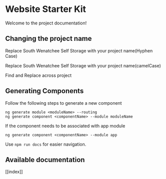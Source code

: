# Website Starter Kit

Welcome to the project documentation!

## Changing the project name
Replace South Wenatchee Self Storage with your project name(Hyphen Case)

Replace South Wenatchee Self Storage with your project name(camelCase)

Find and Replace across project

## Generating Components
Follow the following steps to generate a new component
```
ng generate module <moduleName> --routing
ng generate component <componentName> --module moduleName
```
If the component needs to be associated with app module
```
ng generate component <componentName> --module app
```

Use `npm run docs` for easier navigation.

## Available documentation

[[index]]

